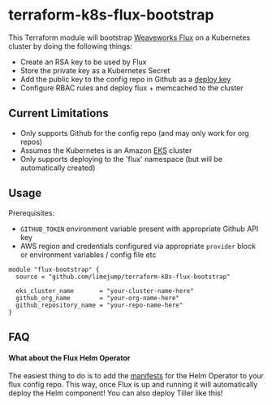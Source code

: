 # terraform-k8s-flux-bootstrap

This Terraform module will bootstrap [Weaveworks Flux][1] on a Kubernetes
cluster by doing the following things:

- Create an RSA key to be used by Flux
- Store the private key as a Kubernetes Secret
- Add the public key to the config repo in Github as a [deploy key][2]
- Configure RBAC rules and deploy flux + memcached to the cluster


## Current Limitations

- Only supports Github for the config repo (and may only work for org repos)
- Assumes the Kubernetes is an Amazon [EKS][3] cluster
- Only supports deploying to the 'flux' namespace (but will be
    automatically created)


## Usage

Prerequisites:

- `GITHUB_TOKEN` environment variable present with appropriate Github API key
- AWS region and credentials configured via appropriate `provider` block or
    environment variables / config file etc

```hcl
module "flux-bootstrap" {
  source = "github.com/limejump/terraform-k8s-flux-bootstrap"

  eks_cluster_name       = "your-cluster-name-here"
  github_org_name        = "your-org-name-here"
  github_repository_name = "your-repo-name-here"
}
```


## FAQ

#### What about the Flux Helm Operator

The easiest thing to do is to add the [manifests][4] for the Helm Operator to
your flux config repo. This way, once Flux is up and running it will
automatically deploy the Helm component! You can also deploy Tiller like this!


[1]: https://github.com/weaveworks/flux/
[2]: https://developer.github.com/v3/guides/managing-deploy-keys/#deploy-keys
[3]: https://aws.amazon.com/eks/
[4]: https://github.com/weaveworks/flux/tree/master/deploy-helm
